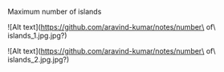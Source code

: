 Maximum number of islands

![Alt text](https://github.com/aravind-kumar/notes/number\ of\ islands_1.jpg.jpg?)


![Alt text](https://github.com/aravind-kumar/notes/number\ of\ islands_2.jpg.jpg?)
